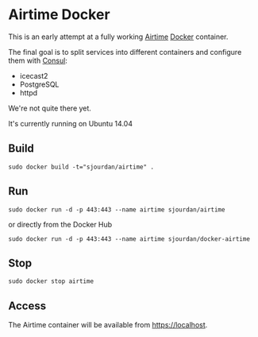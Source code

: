 # Airtime Docker

This is an early attempt at a fully working [Airtime](https://www.sourcefabric.org/en/airtime/) [Docker](https://www.docker.com/) container.

The final goal is to split services into different containers and configure them with [Consul](https://consul.io/):

* icecast2
* PostgreSQL
* httpd

We're not quite there yet.

It's currently running on Ubuntu 14.04

## Build

    sudo docker build -t="sjourdan/airtime" .

## Run

    sudo docker run -d -p 443:443 --name airtime sjourdan/airtime

or directly from the Docker Hub

    sudo docker run -d -p 443:443 --name airtime sjourdan/docker-airtime

## Stop

    sudo docker stop airtime

## Access

The Airtime container will be available from [https://localhost](https://localhost:443).
